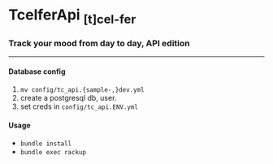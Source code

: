 # TcelferApi <sub>[t]cel-fer</sub> #
### Track your mood from day to day, API edition ###
-- --

#### Database config ####
 1. `mv config/tc_api.{sample-,}dev.yml`
 2. create a postgresql db, user.
 3. set creds in `config/tc_api.ENV.yml`

#### Usage ####
- `bundle install`
- `bundle exec rackup`
